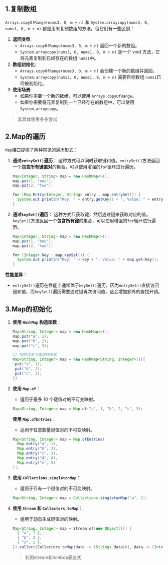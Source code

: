 ## 1.复制数组

`Arrays.copyOfRange(nums3, 0, m + n)` 和 `System.arraycopy(nums3, 0, nums1, 0, m + n)` 都是用来复制数组的方法，但它们有一些区别：

1. **返回类型**:
   - `Arrays.copyOfRange(nums3, 0, m + n)` 返回一个新的数组。
   - `System.arraycopy(nums3, 0, nums1, 0, m + n)` 是一个 void 方法，它将元素复制到已经存在的数组 `nums1`中。
2. **数组初始化**:
   - `Arrays.copyOfRange(nums3, 0, m + n)` 会创建一个新的数组并返回。
   - `System.arraycopy(nums3, 0, nums1, 0, m + n)` 需要目标数组 `nums1`已经被初始化。
3. **使用场景**:
   - 如果你需要一个新的数组，可以使用 `Arrays.copyOfRange`。
   - 如果你需要将元素复制到一个已经存在的数组中，可以使用 `System.arraycopy`。

> 其具体使用多多尝试



## 2.Map的遍历

`Map`接口提供了两种常见的遍历形式：

1. **通过`entrySet()`遍历**： 这种方式可以同时获取键和值。`entrySet()`方法返回一个**包含所有键值对**的集合，可以使用增强的`for`循环进行遍历。

   ```java
   Map<Integer, String> map = new HashMap<>();
   map.put(1, "one");
   map.put(2, "two");
   
   for (Map.Entry<Integer, String> entry : map.entrySet()) {
     System.out.println("Key: " + entry.getKey() + ", Value: " + entry.getValue());
   }
   ```

2. **通过`keySet()`遍历**： 这种方式只获取键，然后通过键来获取对应的值。`keySet()`方法返回一个**包含所有键**的集合，可以使用增强的`for`循环进行遍历。

   ```java
   Map<Integer, String> map = new HashMap<>();
   map.put(1, "one");
   map.put(2, "two");
   
   for (Integer key : map.keySet()) {
     System.out.println("Key: " + key + ", Value: " + map.get(key));
   }
   ```

**性能差异**：

- `entrySet()`遍历在性能上通常优于`keySet()`遍历，因为`entrySet()`直接访问键和值，而`keySet()`遍历需要通过键再次访问值，这会增加额外的查找开销。



## 3.Map的初始化

1. **使用 `HashMap` 构造函数**：

   ```java
   Map<String, Integer> map = new HashMap<>();
   map.put("a", 1);
   map.put("b", 2);
   map.put("c", 3);
   
   // 同时注意下面这种形式
   Map<String, Integer> map = new HashMap<String, Integer>(){{
   	put("a", 1);
   	put("b", 2);
   	put("c", 3);
   }}
   ```

2. **使用 `Map.of`**：

   - 适用于最多 10 个键值对的不可变映射。

   ```java
   Map<String, Integer> map = Map.of("a", 1, "b", 2, "c", 3);
   ```

   **使用 `Map.ofEntries`**：

   - 适用于任意数量键值对的不可变映射。

   ```java
   Map<String, Integer> map = Map.ofEntries(
     Map.entry("a", 1),
     Map.entry("b", 2),
     Map.entry("c", 3),
     Map.entry("d", 4),
     Map.entry("e", 5)
   )；
   ```

3. **使用 `Collections.singletonMap`**：

   - 适用于只有一个键值对的不可变映射。

   ```java
   Map<String, Integer> map = Collections.singletonMap("a", 1);
   ```

4. **使用 `Stream` 和 `Collectors.toMap`**：

   - 适用于动态生成键值对的映射。

   ```java
   Map<String, Integer> map = Stream.of(new Object[][] {
     { "a", 1 },
     { "b", 2 },
     { "c", 3 },
   }).collect(Collectors.toMap(data -> (String) data[0], data -> (Integer) data[1]));
   ```

   > 利用stream和lombda表达式


